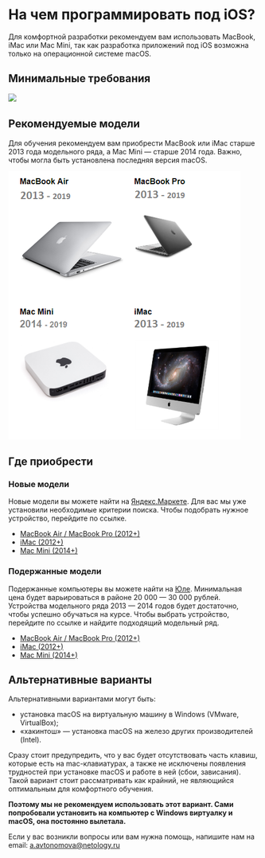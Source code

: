 # На чем программировать под iOS?

Для комфортной разработки рекомендуем вам использовать MacBook, iMac или Mac Mini, так как разработка приложений под iOS возможна только на операционной системе macOS.

## Минимальные требования

![](pic/mac.png)

## Рекомендуемые модели

Для обучения рекомендуем вам приобрести MacBook или iMac старше 2013 года модельного ряда, а Mac Mini — старше 2014 года. Важно, чтобы могла быть установлена последняя версия macOS.

![](pic/mac2.png)




## Где приобрести

### Новые модели
Новые модели вы можете найти на [Яндекс.Маркете](https://market.yandex.ru). Для вас мы уже установили необходимые критерии поиска. Чтобы подобрать нужное устройство, перейдите по ссылке.

* [MacBook Air / MacBook Pro (2012+)](https://market.yandex.ru/catalog--noutbuki/54544/list?hid=91013&glfilter=5085104%3A12106116&glfilter=7893318%3A153043&glfilter=13904377%3A15987695&glfilter=15938685%3A15938706%2C15938699&onstock=1&local-offers-first=0&how=aprice)
* [iMac (2012+)](https://market.yandex.ru/catalog--monobloki/61323/list?hid=12382295&glfilter=7893318%3A153043&glfilter=12396045%3A12396066%2C12396068%2C12396067%2C12396064&glfilter=12396333%3A15028774&glfilter=15051075%3A15051342%2C15347736%2C15051351%2C15051355%2C16340680%2C15051359%2C16340814%2C16701215%2C15051401%2C15051405&onstock=1&local-offers-first=0)
* [Mac Mini (2014+)](https://market.yandex.ru/catalog--nastolnye-kompiutery/54542/list?hid=91011&glfilter=6050807%3A6050815&glfilter=6050883%3A15007400%2C15007398&glfilter=7893318%3A153043&glfilter=16230863%3A16230867%2C16230866&onstock=1&local-offers-first=0)

### Подержанные модели
Подержанные компьютеры вы можете найти на [Юле](https://youla.ru/). Минимальная цена будет варьироваться в районе 20 000 — 30 000 рублей. Устройства модельного ряда 2013 — 2014 годов будет достаточно, чтобы успешно обучаться на курсе. Чтобы выбрать устройство, перейдите по ссылке и найдите подходящий модельный ряд.     
* [MacBook Air / MacBook Pro (2012+)](https://youla.ru/moskva/kompyutery/noutbuki?attributes[notebook_brand][0]=9241&attributes[notebook_tip][0]=9236&attributes[ram_memory][0]=166202&attributes[sort_field]=date_published)
* [iMac (2012+)](https://youla.ru/moskva/kompyutery/nastolnye-monobloki/monobloki?attributes%5Bram_memory%5D%5B0%5D=166202&attributes%5Bram_memory%5D%5B1%5D=166203&attributes%5Bram_memory%5D%5B2%5D=166204&attributes%5Bram_memory%5D%5B3%5D=166205&attributes%5Bram_memory%5D%5B4%5D=166206&attributes%5Bram_memory%5D%5B5%5D=166207&attributes%5Bram_memory%5D%5B6%5D=166210&q=imac)
* [Mac Mini (2014+)](https://youla.ru/moskva/kompyutery/nastolnye-monobloki?attributes[ram_memory][0]=166202&attributes[ram_memory][1]=166203&attributes[ram_memory][2]=166204&attributes[ram_memory][3]=166205&attributes[ram_memory][4]=166206&attributes[ram_memory][5]=166207&attributes[ram_memory][6]=166210&q=mac%20mini)

 
## Альтернативные варианты

Альтернативными вариантами могут быть:
* установка macOS на виртуальную машину в Windows (VMware, VirtualBox);
* «хакинтош» — установка macOS на железо других производителей (Intel). 

Сразу стоит предупредить, что у вас будет отсутствовать часть клавиш, которые есть на mac-клавиатурах, а также не исключены появления трудностей при установке macOS и работе в ней (сбои, зависания). Такой вариант стоит рассматривать как крайний, не являющийся оптимальным для комфортного обучения.

**Поэтому мы не рекомендуем использовать этот вариант. Сами попробовали установить на компьютер с Windows виртуалку и macOS, она постоянно вылетала.**


Если у вас возникли вопросы или вам нужна помощь, напишите нам на email: [a.avtonomova@netology.ru](mailto:a.avtonomova@netology.ru)


